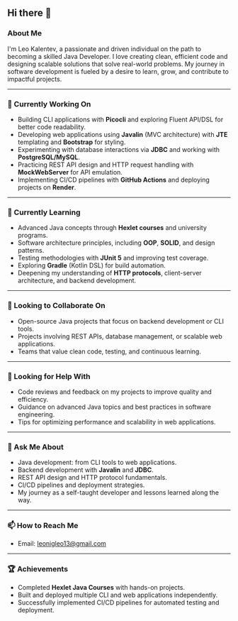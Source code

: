 ## Hi there 👋

### **About Me**
I'm Leo Kalentev, a passionate and driven individual on the path to becoming a skilled Java Developer. I love creating clean, efficient code and designing scalable solutions that solve real-world problems. My journey in software development is fueled by a desire to learn, grow, and contribute to impactful projects.

---

### **🔭 Currently Working On**
- Building CLI applications with **Picocli** and exploring Fluent API/DSL for better code readability.
- Developing web applications using **Javalin** (MVC architecture) with **JTE** templating and **Bootstrap** for styling.
- Experimenting with database interactions via **JDBC** and working with **PostgreSQL/MySQL**.
- Practicing REST API design and HTTP request handling with **MockWebServer** for API emulation.
- Implementing CI/CD pipelines with **GitHub Actions** and deploying projects on **Render**.

---

### **🌱 Currently Learning**
- Advanced Java concepts through **Hexlet courses** and university programs.
- Software architecture principles, including **OOP**, **SOLID**, and design patterns.
- Testing methodologies with **JUnit 5** and improving test coverage.
- Exploring **Gradle** (Kotlin DSL) for build automation.
- Deepening my understanding of **HTTP protocols**, client-server architecture, and backend development.

---

### **👯 Looking to Collaborate On**
- Open-source Java projects that focus on backend development or CLI tools.
- Projects involving REST APIs, database management, or scalable web applications.
- Teams that value clean code, testing, and continuous learning.

---

### **🤔 Looking for Help With**
- Code reviews and feedback on my projects to improve quality and efficiency.
- Guidance on advanced Java topics and best practices in software engineering.
- Tips for optimizing performance and scalability in web applications.

---

### **💬 Ask Me About**
- Java development: from CLI tools to web applications.
- Backend development with **Javalin** and **JDBC**.
- REST API design and HTTP protocol fundamentals.
- CI/CD pipelines and deployment strategies.
- My journey as a self-taught developer and lessons learned along the way.

---

### **📫 How to Reach Me**
- Email: [leonigleo13@gmail.com](mailto:leonigleo13@gmail.com)

---

### **🏆 Achievements**
- Completed **Hexlet Java Courses** with hands-on projects.
- Built and deployed multiple CLI and web applications independently.
- Successfully implemented CI/CD pipelines for automated testing and deployment.

